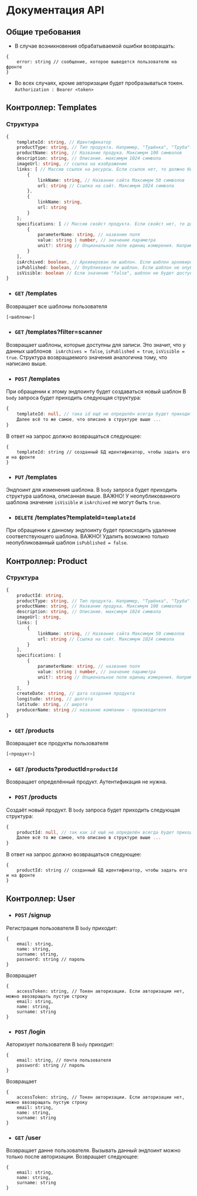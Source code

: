 # Документация API

## Общие требования
- В случае возникновения обрабатываемой ошибки возвращать:
```
{
    error: string // сообщение, которое выведется пользователю на фронте
}
```

- Во всех случаях, кроме авторизации будет пробразываться токен. ```Authorization : Bearer <token>```


## Контроллер: Templates
### Структура
```typescript
{
    templateId: string, // Идентификатор
    productType: string, // Тип продукта. Например, "Тушёнка", "Труба". Максимум 50 символов
    productName: string, // Название продука. Максимум 100 символов
    description: string, // Описание. максимум 1024 символа 
    imageUrl: string, // ссылка на изображение
    links: [ // Массив ссылок на ресурсы. Если ссылок нет, то должно быть равно пустому массиву "[]"
        {
            linkName: string, // Название сайта Максимум 50 символов
            url: string // Ссылка на сайт. Максимум 1024 символа
        },
        {
            linkName: string,
            url: string
        }
    ];
    specifications: [ // Массив свойст продукта. Если свойст нет, то должен быть просто пустой массив "[]"
        {
            parameterName: string, // название поля
            value: string | number, // значение параметра
            unit?: string // Опциональное поле единиц измерения. Например, кг, см ...
        }
    ],
    isArchived: boolean, // Архивирован ли шаблон. Если шаблон архивирован, то он не доступен для записи. Это аналог удаления, т.к. уже опубликованный (он записан на block-chai) шаблон нельзя удалить
    isPublished: boolean, // Опубликован ли шаблон. Если шаблон не опубликован, то он не записан в block-chain и его ещё можно редактировать
    isVisible: boolean // Если значение "false", шаблон не будет доступен для записи через мобильное приложение. 
}
```

- ### ```GET``` /templates
Возвращает все шаблоны пользователя
```typescript
[<шаблоны>]
```
- ### ```GET``` /templates?filter=scanner 
Возвращает шаблоны, которые доступны для записи. Это значит, что у данных шаблонов ``` isArchives = false```, ```isPublished = true```, ```isVisible = true```. Структура возвращаемого значения аналогична тому, что написано выше.

- ### ```POST``` /templates
При обращении к этому эндпоинту будет создаваться новый шаблон
В ```body``` запроса будет приходить следующая структура:
```typescript
{
    templateId: null, // така id ещё не определён всегда будет приходить "null" 
    Далее всё то же самое, что описано в структуре выше ...
}
```
В ответ на запрос должно возвращаться следующее:
```
{
    templateId: string // созданный БД идентификатор, чтобы задать его и на фронте
}
```

- ### ```PUT``` /templates
Эндпоинт для изменения шаблона. В ```body``` запроса будет приходить структура шаблона, описанная выше.
ВАЖНО! У неопубликованного шаблона значение ```isVisible``` и ```isArchived``` не могут быть ```true```.

- ### ```DELETE``` /templates?templateId=```templateId```
При обращении к данному эндпоинту будет происходить удаление соответствующего шаблона. ВАЖНО! Удалить возможно только неопубликованный шаблон ```isPublished = false```.


## Контроллер: Product
### Структура
```typescript
{
    productId: string,
    productType: string, // Тип продукта. Например, "Тушёнка", "Труба". Максимум 50 символов
    productName: string, // Название продука. Максимум 100 символов
    description: string, // Описание. максимум 1024 символа 
    imageUrl: string,
    links: [
        {
            linkName: string, // Название сайта Максимум 50 символов
            url: string // Ссылка на сайт. Максимум 1024 символа
        }
    ],
    specifications: [
        {
            parameterName: string, // название поля
            value: string | number, // значение параметра
            unit?: string // Опциональное поле единиц измерения. Например, кг, см ...
        }
    ],
    createDate: string, // дата создания продукта 
    longitude: string, // долгота
    latitude: string, // широта
    producerName: string // название компании - производителя
}
```
- ### ```GET``` /products
Возвращает все продукты пользователя

```typescript
[<продукт>]
```

- ### ```GET``` /products?productId=```productId```
Возвращает определённый продукт. Аутентификация не нужна.

- ### ```POST``` /products
Создаёт новый продукт. В ```body``` запроса будет приходить следующая структура:
```typescript
{
    productId: null, // так как id ещё не определён всегда будет приходить "null" 
    Далее всё то же самое, что описано в структуре выше ...
}
```
В ответ на запрос должно возвращаться следующее:
```
{
    productId: string // созданный БД идентификатор, чтобы задать его и на фронте
}
```

## Контроллер: User

- ### ```POST``` /signup
Регистрация пользователя
В ```body``` приходит:
```
{
    email: string,
    name: string,
    surname: string,
    password: string // пароль
}
```
Возвращает
```
{
    accessToken: string, // Токен авторизации. Если авторизации нет, можно ввозвращать пустую строку
    email: string,
    name: string,
    surname: string
}
```



- ### ```POST``` /login
Авторизует пользователя
В ```body``` приходит:
```
{
    email: string, // почта пользователя
    password: string // пароль
}
```
Возвращает
```
{
    accessToken: string, // Токен авторизации. Если авторизации нет, можно ввозвращать пустую строку
    email: string,
    name: string,
    surname: string
}
```


- ### ```GET``` /user
Возвращает данне пользователя. Вызывать данный эндпоинт можно только после авторизации.
Возвращает следующее: 
```
{
    email: string,
    name: string,
    surname: string
}
```